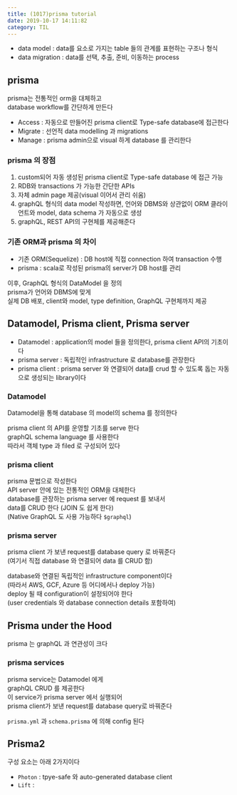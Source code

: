```yaml
---
title: (1017)prisma tutorial
date: 2019-10-17 14:11:82
category: TIL
---
```


- data model : data를 요소로 가지는 table 들의 관계를 표현하는 구조나 형식
- data migration : data를 선택, 추출, 준비, 이동하는 process

## prisma

prisma는 전통적인 orm을 대체하고  
database workflow를 간단하게 만든다

- Access : 자동으로 만들어진 prisma client로 Type-safe database에 접근한다
- Migrate : 선언적 data modelling 과 migrations
- Manage : prisma admin으로 visual 하게 database 를 관리한다

### prisma 의 장점

1. custom되어 자동 생성된 prisma client로 Type-safe database 에 접근 가능
2. RDB와 transactions 가 가능한 간단한 APIs
3. 자체 admin page 제공(visual 이어서 관리 쉬움)
4. graphQL 형식의 data model 작성하면, 언어와 DBMS와 상관없이 ORM 클라이언트와 model, data schema 가 자동으로 생성
5. graphQL, REST API의 구현체를 제공해준다

### 기존 ORM과 prisma 의 차이

- 기존 ORM(Sequelize) : DB host에 직접 connection 하여 transaction 수행
- prisma : scala로 작성된 prisma의 server가 DB host를 관리

이후, GraphQL 형식의 DataModel 을 정의  
prisma가 언어와 DBMS에 맞게  
실제 DB 배포, client와 model, type definition, GraphQL 구현체까지 제공

## Datamodel, Prisma client, Prisma server

- Datamodel : application의 model 들을 정의한다, prisma client API의 기초이다
- prisma server : 독립적인 infrastructure 로 database를 관장한다
- prisma client : prisma server 와 연결되어 data를 crud 할 수 있도록 돕는 자동으로 생성되는 library이다

### Datamodel

Datamodel을 통해 database 의 model의 schema 를 정의한다

prisma client 의 API를 운영할 기초를 serve 한다  
graphQL schema language 를 사용한다  
따라서 객체 type 과 filed 로 구성되어 있다

### prisma client

prisma 문법으로 작성한다  
API server 안에 있는 전통적인 ORM을 대체한다  
database를 관장하는 prisma server 에 request 를 보내서  
data를 CRUD 한다 (JOIN 도 쉽게 한다)  
(Native GraphQL 도 사용 가능하다 `$graphql`)

### prisma server

prisma client 가 보낸 request를 database query 로 바꿔준다  
(여기서 직접 database 와 연결되어 data 를 CRUD 함)

database와 연결된 독립적인 infrastructure component이다  
(따라서 AWS, GCF, Azure 등 어디에서나 deploy 가능)  
deploy 될 때 configuration이 설정되어야 한다  
(user credentials 와 database connection details 포함하여)

## Prisma under the Hood

prisma 는 graphQL 과 연관성이 크다

### prisma services

prisma service는 Datamodel 에게  
graphQL CRUD 를 제공한다  
이 service가 prisma server 에서 실행되어  
prisma client가 보낸 request를 database query로 바꿔준다

`prisma.yml` 과 `schema.prisma` 에 의해 config 된다

## Prisma2

구성 요소는 아래 2가지이다

- `Photon` : tpye-safe 와 auto-generated database client
- `Lift` :
